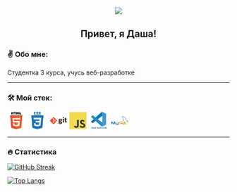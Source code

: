 <div id="header" align="center">
  <img src="https://i.imgur.com/1g5ZFzU.gif" width="100"/>
  
   ## Привет, я Даша! 
</div>
  
### &#9996; Обо мне:
  
  Студентка 3 курса, учусь веб-разработке

---

  
### :hammer_and_wrench: Мой стек:

<div>
    <img src="https://github.com/devicons/devicon/blob/master/icons/html5/html5-original-wordmark.svg" title="HTML5" alt="HTML" width="40" height="40"/>&nbsp;
  <img src="https://github.com/devicons/devicon/blob/master/icons/css3/css3-plain-wordmark.svg"  title="CSS3" alt="CSS" width="40" height="40"/>&nbsp;
  <img src="https://github.com/devicons/devicon/blob/master/icons/git/git-original-wordmark.svg" title="Git" **alt="Git" width="40" height="40"/>
  <img src="https://github.com/devicons/devicon/blob/master/icons/javascript/javascript-original.svg" title="JavaScript"  alt="JavaScript" width="40" height="40"/>&nbsp;
    <img src="https://github.com/devicons/devicon/blob/master/icons/vscode/vscode-original-wordmark.svg" title="vscode" alt="vscode" width="40" height="40"/>&nbsp;
    <img src="https://github.com/devicons/devicon/blob/master/icons/mysql/mysql-original-wordmark.svg" title="MySQL"  alt="MySQL" width="40" height="40"/>&nbsp;
</div>

---
  
### :fire: Статистика

[![GitHub Streak](http://github-readme-streak-stats.herokuapp.com?user=edmosha&theme=material-palenight&hide_border=true&border_radius=10&date_format=j%20M%5B%20Y%5D)](https://git.io/streak-stats)

[![Top Langs](https://github-readme-stats.vercel.app/api/top-langs/?username=edmosha&layout=compact&theme=material-palenight&hide_border=true&border_radius=10)](https://github.com/anuraghazra/github-readme-stats)

